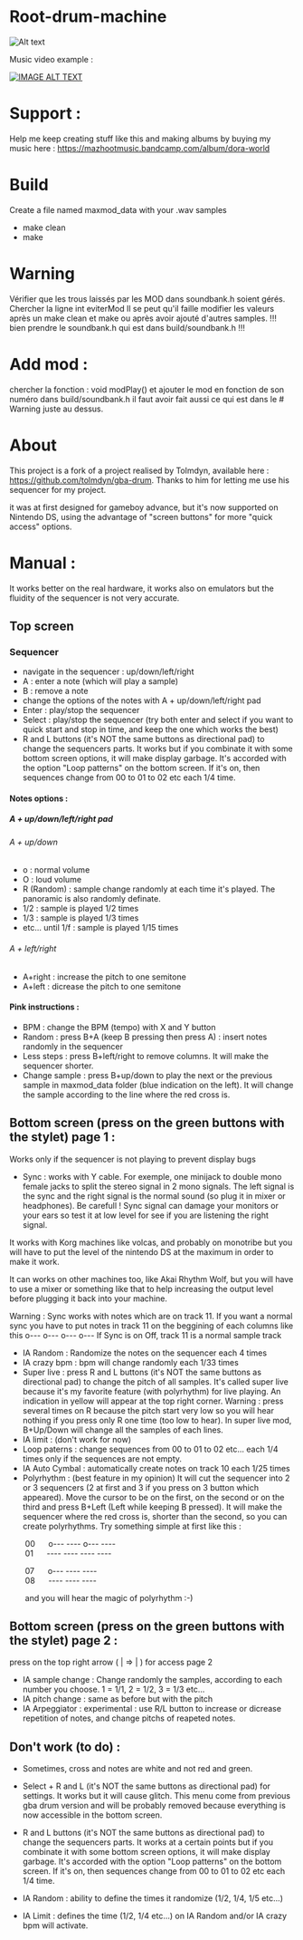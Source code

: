 # Root-drum-machine

![Alt text](root-drum-machine.jpg?raw=true "Root Drum Machine")

Music video example :   

[![IMAGE ALT TEXT](http://img.youtube.com/vi/fZjF7MMySLA/0.jpg)](https://youtu.be/fZjF7MMySLA "Root Drum Machine")

# Support :

Help me keep creating stuff like this and making albums by buying my music here :
https://mazhootmusic.bandcamp.com/album/dora-world

# Build

Create a file named maxmod_data with your .wav samples

- make clean
- make

# Warning
Vérifier que les trous laissés par les MOD dans soundbank.h soient gérés. Chercher la ligne int eviterMod
Il se peut qu'il faille modifier les valeurs après un make clean et make ou après avoir ajouté d'autres samples.
!!! bien prendre le soundbank.h qui est dans build/soundbank.h !!!

# Add mod :
chercher la fonction : void modPlay()
et ajouter le mod en fonction de son numéro dans
build/soundbank.h il faut avoir fait aussi ce qui est dans le # Warning juste au dessus.


# About

This project is a fork of a project realised by Tolmdyn, available here : https://github.com/tolmdyn/gba-drum. 
Thanks to him for letting me use his sequencer for my project.

it was at first designed for gameboy advance, but it's now supported on Nintendo DS, using the advantage of "screen buttons" for more "quick access" options.

# Manual :

It works better on the real hardware, it works also on emulators but the fluidity of the sequencer is not very accurate.

## Top screen

### Sequencer

- navigate in the sequencer : up/down/left/right
- A : enter a note (which will play a sample) 
- B : remove a note
- change the options of the notes with A + up/down/left/right pad
- Enter : play/stop the sequencer
- Select : play/stop the sequencer
(try both enter and select if you want to quick start and stop in time, and keep the one which works the best)
- R and L buttons (it's NOT the same buttons as directional pad) to change the sequencers parts. It works but if you combinate it with some bottom screen options, it will make display garbage.
It's accorded with the option "Loop patterns" on the bottom screen. If it's on, then sequences change from 00 to 01 to 02 etc each 1/4 time.

#### Notes options :
##### A + up/down/left/right pad
###### A + up/down

- o : normal volume
- O : loud volume
- R (Random) : sample change randomly at each time it's played. The panoramic is also randomly definate.
- 1/2 : sample is played 1/2 times
- 1/3 : sample is played 1/3 times
- etc... until 1/f : sample is played 1/15 times

###### A + left/right

- A+right : increase the pitch to one semitone
- A+left : dicrease the pitch to one semitone 

#### Pink instructions :

- BPM : change the BPM (tempo) with X and Y button
- Random : press B+A (keep B pressing then press A) : insert notes randomly in the sequencer
- Less steps : press B+left/right to remove columns. It will make the sequencer shorter.
- Change sample : press B+up/down to play the next or the previous sample in maxmod_data folder (blue indication on the left). It will change the sample according to the line where the red cross is.

## Bottom screen (press on the green buttons with the stylet) page 1 :

Works only if the sequencer is not playing to prevent display bugs

- Sync : works with Y cable. For exemple, one minijack to double mono female jacks to split the stereo signal in 2 mono signals. The left signal is the sync and the right signal is the normal sound (so plug it in mixer or headphones). Be carefull ! Sync signal can damage your monitors or your ears so test it at low level for see if you are listening the right signal. 

It works with Korg machines like volcas, and probably on monotribe but you will have to put the level of the nintendo DS at the maximum in order to make it work.

It can works on other machines too, like Akai Rhythm Wolf, but you will have to use a mixer or something like that to help increasing the output level before plugging it back into your machine. 

Warning : Sync works with notes which are on track 11. If you want a normal sync you have to put notes in track 11 on the beggining of each columns like this o--- o--- o--- o---
If Sync is on Off, track 11 is a normal sample track

- IA Random : Randomize the notes on the sequencer each 4 times
- IA crazy bpm : bpm will change randomly each 1/33 times
- Super live : press R and L buttons (it's NOT the same buttons as directional pad) to change the pitch of all samples. It's called super live because it's my favorite feature (with polyrhythm) for live playing.
An indication in yellow will appear at the top right corner.
Warning : press several times on R because the pitch start very low so you will hear nothing if you press only R one time (too low to hear).
In super live mod, B+Up/Down will change all the samples of each lines.
- IA limit : (don't work for now)
- Loop paterns : change sequences from 00 to 01 to 02 etc... each 1/4 times only if the sequences are not empty.
- IA Auto Cymbal : automatically create notes on track 10 each 1/25 times
- Polyrhythm : (best feature in my opinion)
It will cut the sequencer into 2 or 3 sequencers (2 at first and 3 if you press on 3 button which appeared). Move the cursor to be on the first, on the second or on the third and press B+Left (Left while keeping B pressed). It will make the sequencer where the red cross is, shorter than the second, so you can create polyrhythms. Try something simple at first like this :

&nbsp;&nbsp;&nbsp;&nbsp;&nbsp;&nbsp;&nbsp;00&nbsp;&nbsp;&nbsp;&nbsp;&nbsp;  o--- ---- o--- ----  
&nbsp;&nbsp;&nbsp;&nbsp;&nbsp;&nbsp;&nbsp;01&nbsp;&nbsp;&nbsp;&nbsp;&nbsp;  ---- ---- ---- ----

&nbsp;&nbsp;&nbsp;&nbsp;&nbsp;&nbsp;&nbsp;07&nbsp;&nbsp;&nbsp;&nbsp;&nbsp;  o--- ---- ----  
&nbsp;&nbsp;&nbsp;&nbsp;&nbsp;&nbsp;&nbsp;08&nbsp;&nbsp;&nbsp;&nbsp;&nbsp;  ---- ---- ----

&nbsp;&nbsp;&nbsp;&nbsp;&nbsp;&nbsp;&nbsp;and you will hear the magic of polyrhythm :-)

## Bottom screen (press on the green buttons with the stylet) page 2 :

press on the top right arrow ( | => | ) for access page 2

- IA sample change : Change randomly the samples, according to each number you choose. 1 = 1/1, 2 = 1/2, 3 = 1/3 etc...
- IA pitch change : same as before but with the pitch
- IA Arpeggiator : experimental : use R/L button to increase or dicrease repetition of notes, and change pitchs of reapeted notes.


## Don't work (to do) :

- Sometimes, cross and notes are white and not red and green.

- Select + R and L (it's NOT the same buttons as directional pad) for settings. It works but it will cause glitch. This menu come from previous gba drum version and will be probably removed because everything is now accessible in the bottom screen. 

- R and L buttons (it's NOT the same buttons as directional pad) to change the sequencers parts. It works at a certain points but if you combinate it with some bottom screen options, it will make display garbage.
It's accorded with the option "Loop patterns" on the bottom screen. If it's on, then sequences change from 00 to 01 to 02 etc each 1/4 time.

- IA Random : ability to define the times it randomize (1/2, 1/4, 1/5 etc...)

- IA Limit : defines the time (1/2, 1/4 etc...) on IA Random and/or IA crazy bpm will activate.